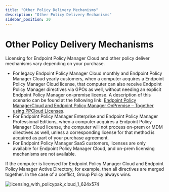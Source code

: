 ```yaml
---
title: "Other Policy Delivery Mechanisms"
description: "Other Policy Delivery Mechanisms"
sidebar_position: 20
---
```


# Other Policy Delivery Mechanisms

Licensing for Endpoint Policy Manager Cloud and other policy deliver mechanisms vary depending on
your purchase.

- For legacy Endpoint Policy Manager Cloud monthly and Endpoint Policy Manager Cloud yearly
  customers, when a computer acquires a Endpoint Policy Manager Cloud license, that computer can
  also receive Endpoint Policy Manager directives via GPOs as well, without needing an explicit
  Endpoint Policy Manager on-premise license. A description of this scenario can be found at the
  following link:
  [Endpoint Policy ManagerCloud and Endpoint Policy Manager OnPremise – Together using PPCloud Licenses](/docs/endpointpolicymanager/gettingstarted/cloud/videos/usingwithothermethods/onpremise.md).
- For Endpoint Policy Manager Enterprise and Endpoint Policy Manager Professional Editions, when a
  computer acquires a Endpoint Policy Manager Cloud license, the computer will not process on-prem
  or MDM directives as well, unless a corresponding license for that method is acquired as part of
  your purchase agreement.
- For Endpoint Policy Manager SaaS customers, licenses are only available for Endpoint Policy
  Manager Cloud, and on-prem licensing mechanisms are not available.

If the computer is licensed for Endpoint Policy Manager Cloud and Endpoint Policy Manager Active
Directory, for example, then all directives are merged together. In the case of a conflict, Group
Policy always wins.

![licensing_with_policypak_cloud_1_624x574](/images/endpointpolicymanager/cloud/licensing/licensing_with_endpointpolicymanager_cloud_1_624x574.webp)
